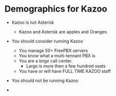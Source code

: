 # Demographics for Kazoo

* Kazoo is not Asterisk
  * Kazoo and Asterisk are apples and Oranges

* You should consider running Kazoo
  * You manage 50+ FreePBX servers
  * You know what a multi-tennant PBX is
  * You are a *large* call center.
    * Large is more then a few hundred seats
  * You have or will have FULL TIME KAZOO staff



* You should not be running Kazoo
* 
